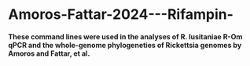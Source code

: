 # Amoros-Fattar-2024---Rifampin-

#### These command lines were used in the analyses of R. lusitaniae R-Om qPCR and the whole-genome phylogeneties of Rickettsia genomes by Amoros and Fattar, et al.

